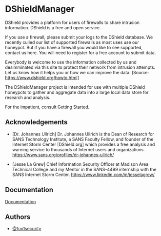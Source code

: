 
# DShieldManager

DShield provides a platform for users of firewalls to share intrusion information. DShield is a free and open service.

If you use a firewall, please submit your logs to the DShield database. We recently culled our list of supported firewalls as most uses use our honeypot. But if you have a firewall you would like to see supported, contact us here. You will need to register for a free account to submit data.

Everybody is welcome to use the information collected by us and desimminated via this site to protect their network from intrusion attempts. Let us know how it helps you or how we can improve the data. [Source: https://www.dshield.org/howto.html]

The DShieldManager project is intended for use with multiple DShield honeypots to gather and aggregate data into a large local data store for research and analysis.

For the impatient, consult Getting Started.

## Acknowledgements

 - [Dr. Johannes Ullrich] Dr. Johannes Ullrich is the Dean of Research for SANS Technology Institute, a SANS Faculty Fellow, and founder of the Internet Storm Center [DShield.org] which provides a free analysis and warning service to thousands of Internet users and organizations. https://www.sans.org/profiles/dr-johannes-ullrich/

 - [Jesse La Grew] Chief Information Security Officer at Madison Area Technical College and my Mentor in the SANS-4499 internship with the SANS Internet Storm Center. https://www.linkedin.com/in/jesselagrew/


## Documentation

[Documentation](https://github.com/1on1security/DShieldManager/blob/main/docs/GETTING_STARTED.md)

## Authors

- [@1on1security](https://1on1security.com)
